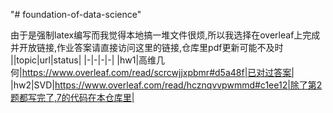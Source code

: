 "# foundation-of-data-science" 

由于是强制latex编写而我觉得本地搞一堆文件很烦,所以我选择在overleaf上完成并开放链接,作业答案请直接访问这里的链接,仓库里pdf更新可能不及时
||topic|url|status|
|-|-|-|-|
|hw1|高维几何|https://www.overleaf.com/read/scrcwjjxpbmr#d5a48f|已对过答案|
|hw2|SVD|https://www.overleaf.com/read/hcznqvvpwmmd#c1ee12|除了第2题都写完了,7的代码在本仓库里|